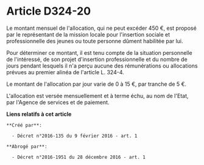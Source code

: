 # Article D324-20

Le montant mensuel de l'allocation, qui ne peut excéder 450 €, est proposé par le représentant de la mission locale pour
l'insertion sociale et professionnelle des jeunes ou toute personne dûment habilitée par lui. 

Pour déterminer ce montant, il est tenu compte de la situation personnelle de l'intéressé, de son projet d'insertion
professionnelle et du nombre de jours pendant lesquels il n'a perçu aucune des rémunérations ou allocations prévues au
premier alinéa de l'article L. 324-4. 

Le montant de l'allocation par jour varie de 0 à 15 €, par tranche de 5 €. 

L'allocation est versée mensuellement et à terme échu, au nom de l'Etat, par l'Agence de services et de paiement.

**Liens relatifs à cet article**

	**Créé par**:

	  - Décret n°2016-135 du 9 février 2016 - art. 1

	**Abrogé par**:

	  - Décret n°2016-1951 du 28 décembre 2016 - art. 1
